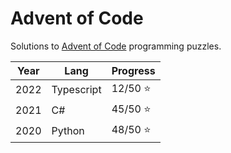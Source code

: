 # Advent of Code

Solutions to [Advent of Code](https://adventofcode.com/) programming puzzles.

Year | Lang       | Progress
-----|------------|---------
2022 | Typescript | 12/50 :star:
2021 | C#         | 45/50 :star:
2020 | Python     | 48/50 :star:
